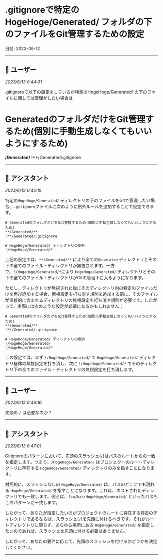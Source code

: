 # .gitignoreで特定のHogeHoge/Generated/ フォルダの下のファイルをGit管理するための設定

日付: 2023-06-12

---

## 👤 ユーザー
*2023/6/13 0:44:01*

.gitignoreで以下の設定をしているが特定のHogeHoge/Generated/ の下のファイルに関しては管理がしたい場合は


# GeneratedのフォルダだけをGit管理するため(個別に手動生成しなくてもいいようにするため)
**/Generated/**
!**/Generated/.gitignore

---

## 🤖 アシスタント
*2023/6/13 0:45:15*

特定の`HogeHoge/Generated/` ディレクトリの下のファイルをGitで管理したい場合、`.gitignore`ファイルに次のように例外ルールを追加することで設定できます。

```gitignore
# GeneratedのフォルダだけをGit管理するため(個別に手動生成しなくてもいいようにするため)
**/Generated/**
!**/Generated/.gitignore

# HogeHoge/Generated/ ディレクトリの例外
!/HogeHoge/Generated/*
```

上記の設定では、`**/Generated/**` により全ての`Generated` ディレクトリとその下の全てのファイル・ディレクトリが無視されます。一方で、`!/HogeHoge/Generated/*`により `HogeHoge/Generated/` ディレクトリとその下の全てのファイル・ディレクトリがGitの管理下に入るようになります。

ただし、ディレクトリが無視された後にそのディレクトリ内の特定のファイルだけを再び追加する場合、無視設定を打ち消す規則を追加する前に、そのファイルが直接的に含まれるディレクトリの無視設定を打ち消す規則が必要です。したがって、実際には次のような設定が必要になるかもしれません：

```gitignore
# GeneratedのフォルダだけをGit管理するため(個別に手動生成しなくてもいいようにするため)
**/Generated/**
!**/Generated/.gitignore

# HogeHoge/Generated/ ディレクトリの例外
!/HogeHoge/Generated/
!/HogeHoge/Generated/*
```

この設定では、まず `!/HogeHoge/Generated/` で `HogeHoge/Generated/` ディレクトリ自体の無視設定を打ち消し、次に `!/HogeHoge/Generated/*` でそのディレクトリ下の全てのファイル・ディレクトリの無視設定を打ち消します。

---

## 👤 ユーザー
*2023/6/13 0:46:16*

先頭の `/` は必要なのか？

---

## 🤖 アシスタント
*2023/6/13 0:47:01*

Gitignoreのパターンにおいて、先頭のスラッシュ(`/`)はパスのルートからの一致を指定します。つまり、`/HogeHoge/Generated/` はプロジェクトのルートディレクトリに存在する `HogeHoge/Generated/` ディレクトリのみを指すことになります。

対照的に、スラッシュなしの `HogeHoge/Generated/` は、パスのどこにでも現れる `HogeHoge/Generated/` を指すことになります。これは、ネストされたディレクトリでも一致します。例えば、`foo/bar/HogeHoge/Generated/` といったパスもこのパターンに一致します。

したがって、あなたが指定したいのがプロジェクトのルートに存在する特定のディレクトリであるならば、スラッシュ(`/`)を先頭に付けるべきです。それがルートディレクトリに限らず、あらゆる場所にある `HogeHoge/Generated/` を指定したいのであれば、スラッシュを先頭に付ける必要はありません。

したがって、あなたの要件に応じて、先頭のスラッシュを付けるかどうかを決定してください。

---
